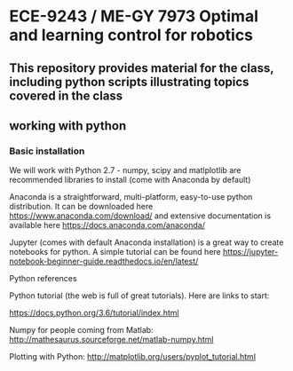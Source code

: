 # ECE-9243 / ME-GY 7973 Optimal and learning control for robotics

## This repository provides material for the class, including python scripts illustrating topics covered in the class

## working with python
### Basic installation

We will work with Python 2.7 - numpy, scipy and matlplotlib are recommended libraries to install (come with Anaconda by default)

Anaconda is a straightforward, multi-platform, easy-to-use python distribution. It can be downloaded here https://www.anaconda.com/download/ and extensive documentation is available here https://docs.anaconda.com/anaconda/

Jupyter (comes with default Anaconda installation) is a great way to create notebooks for python. A simple tutorial can be found here https://jupyter-notebook-beginner-guide.readthedocs.io/en/latest/
 
Python references

Python tutorial (the web is full of great tutorials). Here are links to start:

https://docs.python.org/3.6/tutorial/index.html

Numpy for people coming from Matlab: http://mathesaurus.sourceforge.net/matlab-numpy.html

Plotting with Python: http://matplotlib.org/users/pyplot_tutorial.html